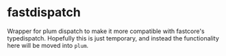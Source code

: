 # fastdispatch

Wrapper for plum dispatch to make it more compatible with fastcore's typedispatch. Hopefully this is just temporary, and instead the functionality here will be moved into `plum`.
